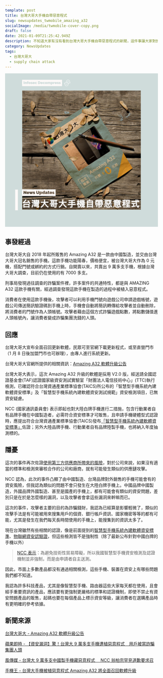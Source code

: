 ```yaml
---
template: post
title: 台灣大哥大手機自帶惡意程式
slug: newsupdates_twmobile_amazing_a32
socialImage: /media/twmobile-cover-copy.png
draft: false
date: 2021-01-09T21:25:42.949Z
description: 不知道大家有沒有看到台灣大哥大手機自帶惡意程式的新聞，這件事讓大家對於資安疑慮和品管都有更高度的關注，也讓很多人開始注意到這些疑慮底下可以帶來的危機
category: NewsUpdates
tags:
  - 台灣大哥大
  - supply chain attack
---
```


![](/media/twmobile-cover-copy.png)

## 事發經過

台灣大哥大自 2018 年起所販售的 Amazing A32 是一款由中國製造，並交由台灣大哥大冠名銷售的手機。這款手機功能陽春，價格便宜，被台灣大哥大作為 0 元機，搭配門號或綁約的方式行銷。自開賣以來，共賣出 9 萬多支手機，根據台灣大哥大調查，目前仍在使用的有 7000 多支。

刑事局發現過往調查的詐騙案件裡，許多案件的共通特性，都是與 AMAZING A32 這款手機有關，經過調查發現這款手機在製造的過程中被植入惡意程式。

消費者在使用這款手機後，攻擊者可以利用手機門號向遊戲公司申請遊戲帳號，遊戲公司傳送簡訊驗證碼到手機上時，手機會自動將簡訊轉傳給攻擊者並自動刪除，將消費者的門號作為人頭帳號。攻擊者藉由這個方式詐騙遊戲點數，將點數儲值進人頭帳號內，讓消費者變成詐騙集團洗錢的人頭。

## 回應

台灣大哥大宣布全面召回更新軟體，民眾可至官網下載更新程式，或至直營門市（1 月 8 日後加盟門市也可辦理），由專人進行系統更新。

台灣大哥大官網所提供的相關資訊：[Amazing A32 軟體升級公告](https://www.taiwanmobile.com/events/A32/index.html)

台灣大哥大表示，這次 Amazing A32 升級的軟體是採用 V2.0 版，經送請全國認證基金會(TAF)認證國家級資安測試實驗室「財團法人電信技術中心」(TTC)執行檢測，已確認符合台灣資通產業標準協會(TAICS)所公布的「智慧型手機系統內建軟體資安標準」及「智慧型手機系統內建軟體資安測試規範」資安檢測項目，已無資安疑慮。

NCC (國家通訊委員會) 表示即起也對大陸白牌手機進行二措施，包含行動業者自有品牌手機在中國製造者，必需符合資安標準才可販售，且申請手機硬體型式認證時，應提出符合台灣資通產業標準協會(TAICS)發布[「智慧型手機系統內建軟體資安標準」](https://ess.org.tw/pdf/20200714_TAICS%20TS-0029%20v1.0-%e6%99%ba%e6%85%a7%e5%9e%8b%e6%89%8b%e6%a9%9f%e7%b3%bb%e7%b5%b1%e5%85%a7%e5%bb%ba%e8%bb%9f%e9%ab%94%e8%b3%87%e5%ae%89%e6%a8%99%e6%ba%96.pdf)佐證；另外大陸品牌手機、行動業者自有品牌陸製手機，也將納入年度抽測標的。

## 隱憂

這次的事件再次佐證[使用第三方供應商所帶來的風險](/posts/ep30_what_is_APT_and_threat_intelligence#使用第三方供應商所帶來的風險)，對於公司來說，如果沒有適當的標準和檢測來審核合作的公司和廠商，就有可能發生類似的供應鏈攻擊。

NCC 認為，此次的事件凸顯了由中國製造、台灣品牌對外銷售的手機可能會有的資安風險，但我認為類似的問題不會只發生在大陸白牌手機上。中國品牌中國製造，外國品牌外國製造、甚至是國產的手機上，都有可能會有類似的資安問題，差別只是在於是怎麼樣的漏洞，以及攻擊者會拿這些漏洞來幹嘛而已。

這次的事件，攻擊者主要的目的為詐騙錢財，我認為已經算是影響輕微了，類似的攻擊手法是有可能被用來搜集用戶的個資、銀行帳戶資訊、國家機密等等的都有可能，尤其是發生在我們每天長時間使用的手機上，能搜集到的資訊太多了。

現在台灣雖然有些相關的認證，像是前面提到的[智慧型手機系統內建軟體資安標準](https://ess.org.tw/pdf/20200714_TAICS%20TS-0029%20v1.0-%e6%99%ba%e6%85%a7%e5%9e%8b%e6%89%8b%e6%a9%9f%e7%b3%bb%e7%b5%b1%e5%85%a7%e5%bb%ba%e8%bb%9f%e9%ab%94%e8%b3%87%e5%ae%89%e6%a8%99%e6%ba%96.pdf)、[物聯網資安認驗證](https://www.taics.org.tw/Validation01.aspx?validateType_id=1)，但這些檢測皆不是強制性（除了最新公布針對中國白牌的手機以外）

> [NCC 表示](https://www.ncc.gov.tw/chinese/news_detail.aspx?site_content_sn=5095&sn_f=41151)：為避免技術性貿易障礙，所以我國智慧型手機資安檢測及認證機制並非強制，而是由申請者自主送測。

因此，市面上多數產品都沒有通過相關檢測，這些手機、裝置在資安上有哪些問題我們都不知道。

我認為許多科技產品，尤其是像智慧型手機、路由器這些大家每天都在使用，且會經手重要資訊的產品，應該要有更強制更嚴格的標準和認證機制，即使不禁止有資安問題產品的販售，起碼也要在每個產品上標示資安等級，讓消費者在選購產品時有更明確的參考依據。

## 新聞來源

[台灣大哥大 - Amazing A32 軟體升級公告](https://www.taiwanmobile.com/events/A32/index.html)

[蘋果即時 - 【資安漏洞】驚！台灣大 9 萬多支手機遭植惡意程式　用戶被當詐騙集團人頭](https://tw.appledaily.com/life/20210106/KCEE6BE3A5HUFCRT37ZNKJSUKU/)

[風傳媒 - 台灣大 9 萬多支中國製手機藏惡意程式　 NCC 翁柏宗罕見道歉要求召](https://www.storm.mg/article/3364140?mode=whole)

[手機王 - 台灣大手機被植惡意程式 Amazing A32 將全面召回軟體升級](https://www.sogi.com.tw/articles/twm_amazing_a32/6255823)
